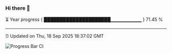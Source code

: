 ### Hi there 👋

⏳ Year progress { █████████████████████▁▁▁▁▁▁▁▁▁ } 71.45 %

---

⏰ Updated on Thu, 18 Sep 2025 18:37:02 GMT

![Progress Bar CI](https://github.com/DhruviPatel157/GitHub-Actions-Demo/workflows/Progress%20Bar%20CI/badge.svg)
